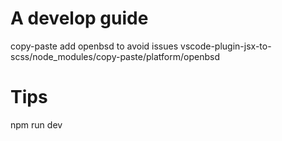 # A develop guide

copy-paste
add openbsd to avoid issues
vscode-plugin-jsx-to-scss/node_modules/copy-paste/platform/openbsd

# Tips
npm run dev